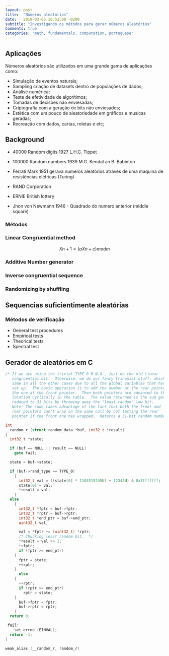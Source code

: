 ```yaml
---
layout: post
title:  "Numeros aleatórios"
date:	2019-03-05 16:53:00 -0200
subtitle: "Investigando os métodos para gerar números aleatórios"
Comments: true
categories: "math, fundamentals, computation, portuguese"
---
```


## Aplicações

Números aleatórios são utilizados em uma grande gama de aplicações como:

- Simulação de eventos naturais;
- Sampling criação de datasets dentro de populações de dados;
- Análise numérica;
- Teste de efetividade de algorítimos;
- Tomadas de decisões não enviesadas;
- Criptografia com a geração de bits não enviesados;
- Estética com um pouco de aleatoriedade em gráficos e musicas geradas;
- Recreação com dados, cartas, roletas e etc;

## Background

- 40000 Random digits 1927 L.H.C. Tippet

- 100000 Random numbers 1939 M.G. Kendal an B. Babinton

- Ferrati Mark 1951 gerava numeros aleatórios através de uma maquina de resistências elétricas (Turing)

- RAND Corporation

- ERNIE British lottery

- Jhon von Newmann 1946 - Quadrado do numero anterior (middle square)

### Métodos

### Linear Congruential method

$$
Xn+1= (aXn+c)mod m
$$

### Additive Number generator

### Inverse congruential sequence

### Randomizing by shuffling

## Sequencias suficientimente aleatórias

### Métodos de verificação

- General test procedures
- Empirical tests
- Theorical tests
- Spectral test

## Gerador de aleatórios em C

```c
/* If we are using the trivial TYPE_0 R.N.G., just do the old linear
   congruential bit.  Otherwise, we do our fancy trinomial stuff, which is the
   same in all the other cases due to all the global variables that have been
   set up.  The basic operation is to add the number at the rear pointer into
   the one at the front pointer.  Then both pointers are advanced to the next
   location cyclically in the table.  The value returned is the sum generated,
   reduced to 31 bits by throwing away the "least random" low bit.
   Note: The code takes advantage of the fact that both the front and
   rear pointers can't wrap on the same call by not testing the rear
   pointer if the front one has wrapped.  Returns a 31-bit random number.  */

int
__random_r (struct random_data *buf, int32_t *result)
{
  int32_t *state;

  if (buf == NULL || result == NULL)
    goto fail;

  state = buf->state;

  if (buf->rand_type == TYPE_0)
    {
      int32_t val = ((state[0] * 1103515245U) + 12345U) & 0x7fffffff;
      state[0] = val;
      *result = val;
    }
  else
    {
      int32_t *fptr = buf->fptr;
      int32_t *rptr = buf->rptr;
      int32_t *end_ptr = buf->end_ptr;
      uint32_t val;

      val = *fptr += (uint32_t) *rptr;
      /* Chucking least random bit.  */
      *result = val >> 1;
      ++fptr;
      if (fptr >= end_ptr)
	{
	  fptr = state;
	  ++rptr;
	}
      else
	{
	  ++rptr;
	  if (rptr >= end_ptr)
	    rptr = state;
	}
      buf->fptr = fptr;
      buf->rptr = rptr;
    }
  return 0;

 fail:
  __set_errno (EINVAL);
  return -1;
}

weak_alias (__random_r, random_r)
```
